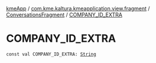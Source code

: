 [kmeApp](../../index.md) / [com.kme.kaltura.kmeapplication.view.fragment](../index.md) / [ConversationsFragment](index.md) / [COMPANY_ID_EXTRA](./-c-o-m-p-a-n-y_-i-d_-e-x-t-r-a.md)

# COMPANY_ID_EXTRA

`const val COMPANY_ID_EXTRA: `[`String`](https://kotlinlang.org/api/latest/jvm/stdlib/kotlin/-string/index.html)